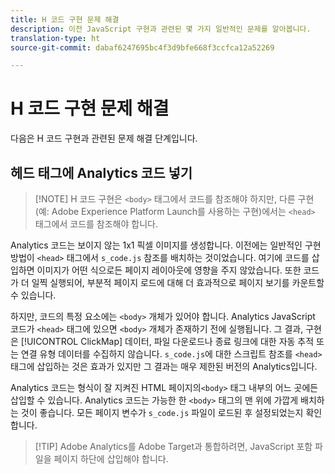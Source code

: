 ```yaml
---
title: H 코드 구현 문제 해결
description: 이전 JavaScript 구현과 관련된 몇 가지 일반적인 문제를 알아봅니다.
translation-type: ht
source-git-commit: dabaf6247695bc4f3d9bfe668f3ccfca12a52269

---
```



# H 코드 구현 문제 해결

다음은 H 코드 구현과 관련된 문제 해결 단계입니다.

## 헤드 태그에 Analytics 코드 넣기

>[!NOTE] H 코드 구현은 `<body>` 태그에서 코드를 참조해야 하지만, 다른 구현(예: Adobe Experience Platform Launch를 사용하는 구현)에서는 `<head>` 태그에서 코드를 참조해야 합니다.

Analytics 코드는 보이지 않는 1x1 픽셀 이미지를 생성합니다. 이전에는 일반적인 구현 방법이 `<head>` 태그에서 `s_code.js` 참조를 배치하는 것이었습니다. 여기에 코드를 삽입하면 이미지가 어떤 식으로든 페이지 레이아웃에 영향을 주지 않았습니다. 또한 코드가 더 일찍 실행되어, 부분적 페이지 로드에 대해 더 효과적으로 페이지 보기를 카운트할 수 있습니다.

하지만, 코드의 특정 요소에는 `<body>` 개체가 있어야 합니다. Analytics JavaScript 코드가 `<head>` 태그에 있으면 `<body>` 개체가 존재하기 전에 실행됩니다. 그 결과, 구현은 [!UICONTROL ClickMap] 데이터, 파일 다운로드나 종료 링크에 대한 자동 추적 또는 연결 유형 데이터를 수집하지 않습니다. `s_code.js`에 대한 스크립트 참조를 `<head>` 태그에 삽입하는 것은 효과가 있지만 그 결과는 매우 제한된 버전의 Analytics입니다.

Analytics 코드는 형식이 잘 지켜진 HTML 페이지의`<body>` 태그 내부의 어느 곳에든 삽입할 수 있습니다. Analytics 코드는 가능한 한 `<body>` 태그의 맨 위에 가깝게 배치하는 것이 좋습니다. 모든 페이지 변수가 `s_code.js` 파일이 로드된 후 설정되었는지 확인합니다.

>[!TIP] Adobe Analytics를 Adobe Target과 통합하려면, JavaScript 포함 파일을 페이지 하단에 삽입해야 합니다.

